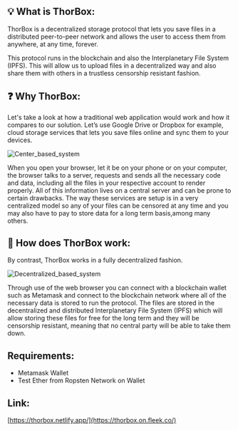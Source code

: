 ## 💡 What is ThorBox:

ThorBox is a decentralized storage protocol that lets you save files in a distributed peer-to-peer network and allows the user to access them from anywhere, at any time, forever.

This protocol runs in the blockchain and also the Interplanetary File System (IPFS). This will allow us to upload files in a decentralized way and also share them with others in a trustless censorship resistant fashion.

## ❓ Why ThorBox:

Let's take a look at how a traditional web application would work and how it compares to our solution. Let’s use Google Drive or Dropbox for example, cloud storage services that lets you save files online and sync them to your devices.

![Center_based_system](https://images.ctfassets.net/slt3lc6tev37/3YT0gya2bkUeuMrnGxhjAZ/4146c20c214cf001c74c0868ddfb9503/what-is-the-cloud.png)

When you open your browser, let it be on your phone or on your computer, the browser talks to a server, requests and sends all the necessary code and data, including all the files in your respective account to render properly. All of this information lives on a central server and can be prone to certain drawbacks. The way these services are setup is in a very centralized model so any of your files can be censored at any time and you may also have to pay to store data for a long term basis,among many others.

## 🔧 How does ThorBox work:

By contrast, ThorBox works in a fully decentralized fashion.

![Decentralized_based_system](https://i.gyazo.com/2738ea6743a40036756b1b5714ab9fa8.png)

Through use of the web browser you can connect with a blockchain wallet such as Metamask and connect to the blockchain network where all of the necessary data is stored to run the protocol. The files are stored in the decentralized and distributed Interplanetary File System (IPFS) which will allow storing these files for free for the long term and they will be censorship resistant, meaning that no central party will be able to take them down.

## Requirements:

- Metamask Wallet
- Test Ether from Ropsten Network on Wallet

## Link:

[https://thorbox.netlify.app/](https://thorbox.on.fleek.co/)

